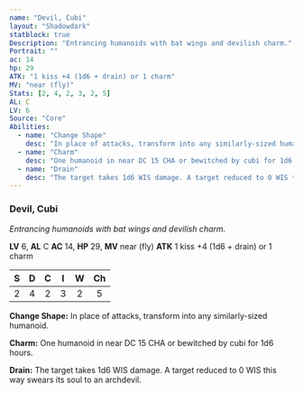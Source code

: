 ```yaml
---
name: "Devil, Cubi"
layout: "Shadowdark"
statblock: true
Description: "Entrancing humanoids with bat wings and devilish charm."
Portrait: ""
ac: 14
hp: 29
ATK: "1 kiss +4 (1d6 + drain) or 1 charm"
MV: "near (fly)"
Stats: [2, 4, 2, 3, 2, 5]
AL: C
LV: 6
Source: "Core"
Abilities:
  - name: "Change Shape"
    desc: "In place of attacks, transform into any similarly-sized humanoid."
  - name: "Charm"
    desc: "One humanoid in near DC 15 CHA or bewitched by cubi for 1d6 hours."
  - name: "Drain"
    desc: "The target takes 1d6 WIS damage. A target reduced to 0 WIS this way swears its soul to an archdevil."
---
```


### Devil, Cubi

_Entrancing humanoids with bat wings and devilish charm._

**LV** 6, **AL** C
**AC** 14, **HP** 29, **MV** near (fly)
**ATK** 1 kiss +4 (1d6 + drain) or 1 charm

|  S  |  D  |  C  |  I  |  W  |  Ch  |
|:---:|:---:|:---:|:---:|:---:|:----:|
| 2 | 4 | 2 | 3 | 2 | 5 |

**Change Shape:** In place of attacks, transform into any similarly-sized humanoid.

**Charm:** One humanoid in near DC 15 CHA or bewitched by cubi for 1d6 hours.

**Drain:** The target takes 1d6 WIS damage. A target reduced to 0 WIS this way swears its soul to an archdevil.

